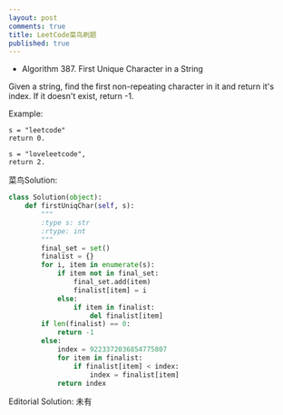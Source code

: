 ```yaml
---
layout: post
comments: true
title: LeetCode菜鸟刷题
published: true
---
```


* Algorithm 387. First Unique Character in a String

Given a string, find the first non-repeating character in it and return it's index. If it doesn't exist, return -1.

Example:

```
s = "leetcode"
return 0.

s = "loveleetcode",
return 2.
```

菜鸟Solution:

```python
class Solution(object):
    def firstUniqChar(self, s):
        """
        :type s: str
        :rtype: int
        """
        final_set = set()
        finalist = {}
        for i, item in enumerate(s):
            if item not in final_set:
                final_set.add(item)
                finalist[item] = i
            else:
                if item in finalist:
                    del finalist[item]
        if len(finalist) == 0:
            return -1
        else:
            index = 9223372036854775807
            for item in finalist:
                if finalist[item] < index:
                    index = finalist[item]
            return index
```

Editorial Solution:
未有
